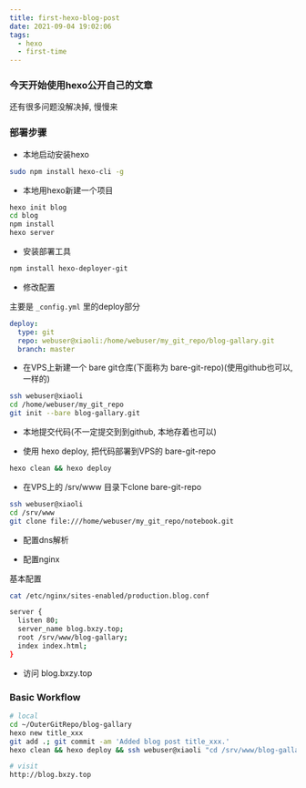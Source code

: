 ```yaml
---
title: first-hexo-blog-post
date: 2021-09-04 19:02:06
tags:
  - hexo
  - first-time
---
```


### 今天开始使用hexo公开自己的文章

还有很多问题没解决掉, 慢慢来

### 部署步骤

+ 本地启动安装hexo

```bash
sudo npm install hexo-cli -g
```

+ 本地用hexo新建一个项目

```bash
hexo init blog
cd blog
npm install
hexo server
```

+ 安装部署工具

```bash
npm install hexo-deployer-git
```

+ 修改配置

主要是 `_config.yml` 里的deploy部分

```yaml
deploy:
  type: git
  repo: webuser@xiaoli:/home/webuser/my_git_repo/blog-gallary.git
  branch: master
```

+ 在VPS上新建一个 bare git仓库(下面称为 bare-git-repo)(使用github也可以, 一样的)

```bash
ssh webuser@xiaoli
cd /home/webuser/my_git_repo
git init --bare blog-gallary.git
```

+ 本地提交代码(不一定提交到到github, 本地存着也可以)

+ 使用 hexo deploy, 把代码部署到VPS的 bare-git-repo

```bash
hexo clean && hexo deploy
```

+ 在VPS上的 /srv/www 目录下clone bare-git-repo

```bash
ssh webuser@xiaoli
cd /srv/www
git clone file:///home/webuser/my_git_repo/notebook.git
```

+ 配置dns解析


+ 配置nginx

基本配置

```bash
cat /etc/nginx/sites-enabled/production.blog.conf

server {
  listen 80;
  server_name blog.bxzy.top;
  root /srv/www/blog-gallary;
  index index.html;
}
```

+ 访问 blog.bxzy.top

### Basic Workflow

```bash
# local
cd ~/OuterGitRepo/blog-gallary
hexo new title_xxx
git add .; git commit -am 'Added blog post title_xxx.'
hexo clean && hexo deploy && ssh webuser@xiaoli "cd /srv/www/blog-gallary && git pull"

# visit
http://blog.bxzy.top
```
